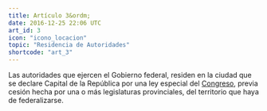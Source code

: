 ```yaml
---
title: Artículo 3&ordm;
date: 2016-12-25 22:06 UTC
art_id: 3
icon: "icono_locacion"
topic: "Residencia de Autoridades"
shortcode: "art_3"
---
```


Las autoridades que ejercen el Gobierno federal, residen en la ciudad que se declare Capital de la República por una ley especial del [Congreso](http://es.wikipedia.org/wiki/Congreso_de_la_Naci%C3%B3n_Argentina), previa cesión hecha por una o más legislaturas provinciales, del territorio que haya de federalizarse.
